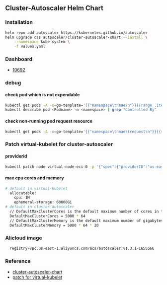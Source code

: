 ## Cluster-Autoscaler Helm Chart
### Installation
```bash
helm repo add autoscaler https://kubernetes.github.io/autoscaler
helm upgrade cas autoscaler/cluster-autoscaler-chart --install \
    --namespace kube-system \
    -f values.yaml
```

### Dashboard
* [10692](https://grafana.com/grafana/dashboards/10692)

### debug
#### check pod which is not expendable
```bash
kubectl get pods -A -o=go-template='{{"namespace\tnmae\n"}}{{range .items}}{{if not .metadata.ownerReferences}}{{.metadata.namespace}}{{"\t"}}{{.metadata.name}}{{"\n"}}{{end}}{{end}}'
kubectl describe pod <Podname> -n <namespace> | grep "Controlled By"
```

#### check non-running pod request resource
```bash
kubectl get pods -A -o=go-template='{{"namespace\tnmae\trequest\n"}}{{range .items}}{{if ne .status.phase "Running"}}{{.metadata.namespace}}{{"\t"}}{{.metadata.name}}{{"\t"}}{{range .spec.containers}}{{if .resources.requests.cpu}}{{"cpu:"}}{{.resources.requests.cpu}}{{"\t"}}{{end}}{{if .resources.requests.memory}}{{"memory:"}}{{.resources.requests.memory}}{{"\t"}}{{end}}{{end}}{{"\n"}}{{end}}{{end}}'
```

### Patch virtual-kubelet for cluster-autoscaler
#### providerid
```bash
kubectl patch node virtual-node-eci-0 -p '{"spec":{"providerID":"us-east-1.virtual-node-eci-0"}}'
```
#### max cpu cores and memory
```bash
# default in virtual-kubelet
  allocatable:
    cpu: 1M
    ephemeral-storage: 60000Gi
# default in cluster-autoscaler
  // DefaultMaxClusterCores is the default maximum number of cores in the cluster.
  DefaultMaxClusterCores = 5000 * 64
  // DefaultMaxClusterMemory is the default maximum number of gigabytes of memory in cluster.
  DefaultMaxClusterMemory = 5000 * 64 * 20
```

### Alicloud image
```bash
  registry-vpc.us-east-1.aliyuncs.com/acs/autoscaler:v1.3.1-1655566
```

### Reference
* [cluster-autoscaler-chart](https://github.com/kubernetes/autoscaler/tree/master/charts/cluster-autoscaler-chart)
* [patch for virtual-kubelet](https://github.com/kubernetes/autoscaler/pull/3152)
